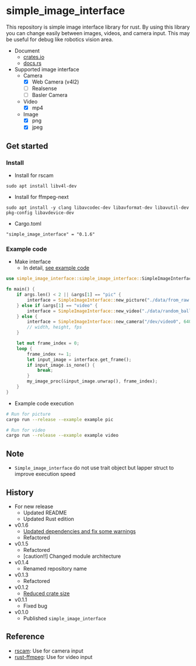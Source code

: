 # simple_image_interface

This repository is simple image interface library for rust.
By using this library you can change easily between images, videos, and camera input.
This may be useful for debug like robotics vision area.

- Document
  - [crates.io](https://crates.io/crates/simple_image_interface)
  - [docs.rs](https://docs.rs/simple_image_interface/0.1.0/simple_image_interface/)
- Supported image interface
  - Camera
    - [x] Web Camera (v4l2)
    - [ ] Realsense
    - [ ] Basler Camera
  - Video
    - [x] mp4
  - Image
    - [x] png
    - [x] jpeg

## Get started
### Install

- Install for rscam

```
sudo apt install libv4l-dev
```

- Install for ffmpeg-next

```
sudo apt install -y clang libavcodec-dev libavformat-dev libavutil-dev pkg-config libavdevice-dev
```

- Cargo.toml

```
"simple_image_interface" = "0.1.6"
```

### Example code

- Make interface
  - In detail, [see example code](example/examples.rs)

```rust
use simple_image_interface::simple_image_interface::SimpleImageInterface;

fn main() {
    if args.len() < 2 || &args[1] == "pic" {
        interface = SimpleImageInterface::new_picture("./data/from_raw.png");
    } else if &args[1] == "video" {
        interface = SimpleImageInterface::new_video("./data/random_ball.mp4");
    } else {
        interface = SimpleImageInterface::new_camera("/dev/video0", 640, 360, 330);
        // width, height, fps
    }

    let mut frame_index = 0;
    loop {
        frame_index += 1;
        let input_image = interface.get_frame();
        if input_image.is_none() {
            break;
        }
        my_image_proc(&input_image.unwrap(), frame_index);
    }
}
```

- Example code execution

```sh
# Run for picture
cargo run --release --example example pic

# Run for video
cargo run --release --example example video
```

## Note

- `Simple_image_interface` do not use trait object but lapper struct to improve execution speed

## History

- For new release
  - Updated README
  - Updated Rust edition
- v0.1.6
  - [Updated dependencies and fix some warnings](https://github.com/scepter914/simple-image-interface-rs/pull/2)
  - Refactored
- v0.1.5
  - Refactored
  - \[caution!!\] Changed module architecture
- v0.1.4
  - Renamed repository name
- v0.1.3
  - Refactored
- v0.1.2
  - [Reduced crate size](https://github.com/scepter914/simple-image-interface/pull/1)
- v0.1.1
  - Fixed bug
- v0.1.0
  - Published `simple_image_interface`

## Reference

- [rscam](https://github.com/loyd/rscam): Use for camera input
- [rust-ffmpeg](https://github.com/zmwangx/rust-ffmpeg): Use for video input
